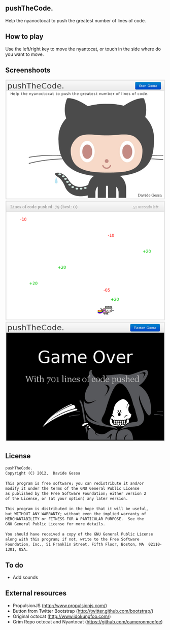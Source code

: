 ## pushTheCode.
Help the nyanoctocat to push the greatest number of lines of code.


## How to play
Use the left/right key to move the nyantocat, or touch in the side where do you want to move.


## Screenshoots
![](screen/start.png)
![](screen/play.png)
![](screen/over.png)

## License 
    pushTheCode.
    Copyright (C) 2012,  Davide Gessa
    
    This program is free software; you can redistribute it and/or
    modify it under the terms of the GNU General Public License
    as published by the Free Software Foundation; either version 2
    of the License, or (at your option) any later version.
    
    This program is distributed in the hope that it will be useful,
    but WITHOUT ANY WARRANTY; without even the implied warranty of
    MERCHANTABILITY or FITNESS FOR A PARTICULAR PURPOSE.  See the
    GNU General Public License for more details.
    
    You should have received a copy of the GNU General Public License
    along with this program; if not, write to the Free Software
    Foundation, Inc., 51 Franklin Street, Fifth Floor, Boston, MA  02110-1301, USA.


## To do
- Add sounds


## External resources
- PropulsionJS (http://www.propulsionjs.com/)
- Button from Twitter Bootstrap (http://twitter.github.com/bootstrap/)
- Original octocat (http://www.idokungfoo.com/)
- Grim Repo octocat and Nyantocat (https://github.com/cameronmcefee)
    
